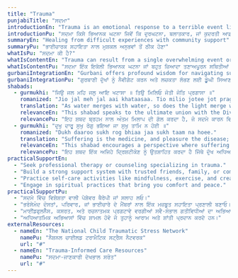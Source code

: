 ```yaml
---
title: "Trauma"
punjabiTitle: "ਸਦਮਾ"
introductionEn: "Trauma is an emotional response to a terrible event like an accident, rape, or natural disaster. Immediately after the event, shock and denial are typical."
introductionPu: "ਸਦਮਾ ਕਿਸੇ ਭਿਆਨਕ ਘਟਨਾ ਜਿਵੇਂ ਕਿ ਦੁਰਘਟਨਾ, ਬਲਾਤਕਾਰ, ਜਾਂ ਕੁਦਰਤੀ ਆਫ਼ਤ ਪ੍ਰਤੀ ਇੱਕ ਭਾਵਨਾਤਮਕ ਪ੍ਰਤੀਕਿਰਿਆ ਹੈ। ਘਟਨਾ ਤੋਂ ਤੁਰੰਤ ਬਾਅਦ, ਸਦਮਾ ਅਤੇ ਇਨਕਾਰ ਆਮ ਹਨ।"
summaryEn: "Healing from difficult experiences with community support"
summaryPu: "ਭਾਈਚਾਰਕ ਸਹਾਇਤਾ ਨਾਲ ਮੁਸ਼ਕਲ ਅਨੁਭਵਾਂ ਤੋਂ ਠੀਕ ਹੋਣਾ"
whatIsPu: "ਸਦਮਾ ਕੀ ਹੈ?"
whatIsContentEn: "Trauma can result from a single overwhelming event or from prolonged exposure to highly stressful situations. It can manifest as a range of emotional, psychological, and physical symptoms, including anxiety, depression, flashbacks, and difficulty with relationships. Healing from trauma is a process that often requires professional support and a safe environment."
whatIsContentPu: "ਸਦਮਾ ਇੱਕ ਇਕੱਲੀ ਭਿਆਨਕ ਘਟਨਾ ਜਾਂ ਬਹੁਤ ਜ਼ਿਆਦਾ ਤਣਾਅਪੂਰਨ ਸਥਿਤੀਆਂ ਦੇ ਲੰਬੇ ਸਮੇਂ ਤੱਕ ਸੰਪਰਕ ਵਿੱਚ ਰਹਿਣ ਨਾਲ ਹੋ ਸਕਦਾ ਹੈ। ਇਹ ਭਾਵਨਾਤਮਕ, ਮਨੋਵਿਗਿਆਨਕ, ਅਤੇ ਸਰੀਰਕ ਲੱਛਣਾਂ ਦੀ ਇੱਕ ਲੜੀ ਵਜੋਂ ਪ੍ਰਗਟ ਹੋ ਸਕਦਾ ਹੈ, ਜਿਸ ਵਿੱਚ ਚਿੰਤਾ, ਉਦਾਸੀ, ਫਲੈਸ਼ਬੈਕ, ਅਤੇ ਰਿਸ਼ਤਿਆਂ ਵਿੱਚ ਮੁਸ਼ਕਲ ਸ਼ਾਮਲ ਹਨ। ਸਦਮੇ ਤੋਂ ਠੀਕ ਹੋਣਾ ਇੱਕ ਪ੍ਰਕਿਰਿਆ ਹੈ ਜਿਸ ਲਈ ਅਕਸਰ ਪੇਸ਼ੇਵਰ ਸਹਾਇਤਾ ਅਤੇ ਇੱਕ ਸੁਰੱਖਿਅਤ ਵਾਤਾਵਰਣ ਦੀ ਲੋੜ ਹੁੰਦੀ ਹੈ।"
gurbaniIntegrationEn: "Gurbani offers profound wisdom for navigating suffering and finding resilience. The concept of Hukam (Divine Will) encourages acceptance of life's challenges, while Naam Simran (meditation on the Divine Name) provides a spiritual anchor during times of distress. The Sikh principle of Chardi Kala (eternal optimism) inspires us to maintain a positive outlook even amidst adversity, drawing strength from faith and community."
gurbaniIntegrationPu: "ਗੁਰਬਾਣੀ ਦੁੱਖਾਂ ਨੂੰ ਨੈਵੀਗੇਟ ਕਰਨ ਅਤੇ ਲਚਕਤਾ ਲੱਭਣ ਲਈ ਡੂੰਘੀ ਸਿਆਣਪ ਪ੍ਰਦਾਨ ਕਰਦੀ ਹੈ। ਹੁਕਮ (ਰੱਬੀ ਇੱਛਾ) ਦਾ ਸੰਕਲਪ ਜੀਵਨ ਦੀਆਂ ਚੁਣੌਤੀਆਂ ਨੂੰ ਸਵੀਕਾਰ ਕਰਨ ਲਈ ਉਤਸ਼ਾਹਿਤ ਕਰਦਾ ਹੈ, ਜਦੋਂ ਕਿ ਨਾਮ ਸਿਮਰਨ (ਰੱਬੀ ਨਾਮ ਦਾ ਸਿਮਰਨ) ਪ੍ਰੇਸ਼ਾਨੀ ਦੇ ਸਮੇਂ ਦੌਰਾਨ ਇੱਕ ਅਧਿਆਤਮਿਕ ਲੰਗਰ ਪ੍ਰਦਾਨ ਕਰਦਾ ਹੈ। ਚੜ੍ਹਦੀ ਕਲਾ (ਸਦੀਵੀ ਆਸ਼ਾਵਾਦ) ਦਾ ਸਿੱਖ ਸਿਧਾਂਤ ਸਾਨੂੰ ਮੁਸੀਬਤ ਦੇ ਬਾਵਜੂਦ ਵੀ ਸਕਾਰਾਤਮਕ ਦ੍ਰਿਸ਼ਟੀਕੋਣ ਬਣਾਈ ਰੱਖਣ ਲਈ ਪ੍ਰੇਰਿਤ ਕਰਦਾ ਹੈ, ਵਿਸ਼ਵਾਸ ਅਤੇ ਭਾਈਚਾਰੇ ਤੋਂ ਤਾਕਤ ਪ੍ਰਾਪਤ ਕਰਦਾ ਹੈ।"
shabads:
  - gurmukhi: "ਜਿਉ ਜਲ ਮਹਿ ਜਲੁ ਆਇ ਖਟਾਸਾ ॥ ਤਿਉ ਮਿਲਿਓ ਜੋਤੀ ਜੋਤਿ ਪ੍ਰਗਾਸਾ ॥"
    romanized: "Jio jal meh jal aai khataasaa. Tio milio jotee jot pragaasaa."
    translation: "As water merges with water, so does the light merge with the Light."
    relevanceEn: "This shabad speaks to the ultimate union with the Divine, offering solace and a sense of belonging that can be healing for those experiencing feelings of disconnection due to trauma."
    relevancePu: "ਇਹ ਸ਼ਬਦ ਬ੍ਰਹਮ ਨਾਲ ਅੰਤਮ ਮਿਲਾਪ ਦੀ ਗੱਲ ਕਰਦਾ ਹੈ, ਜੋ ਸਦਮੇ ਕਾਰਨ ਵਿਛੋੜੇ ਦੀਆਂ ਭਾਵਨਾਵਾਂ ਦਾ ਅਨੁਭਵ ਕਰਨ ਵਾਲਿਆਂ ਲਈ ਸ਼ਾਂਤੀ ਅਤੇ ਸਬੰਧ ਦੀ ਭਾਵਨਾ ਪ੍ਰਦਾਨ ਕਰ ਸਕਦਾ ਹੈ।"
  - gurmukhi: "ਦੁਖੁ ਦਾਰੂ ਸੁਖੁ ਰੋਗੁ ਭਇਆ ਜਾ ਸੁਖੁ ਤਾਮਿ ਨ ਹੋਈ ॥"
    romanized: "Dukh daaroo sukh rog bhiaa jaa sukh taam na hoee."
    translation: "Suffering is the medicine, and pleasure the disease; when there is pleasure, there is no medicine."
    relevanceEn: "This shabad encourages a perspective where suffering can be a catalyst for spiritual growth, helping individuals to reframe their traumatic experiences and find meaning in them."
    relevancePu: "ਇਹ ਸ਼ਬਦ ਇੱਕ ਅਜਿਹੇ ਦ੍ਰਿਸ਼ਟੀਕੋਣ ਨੂੰ ਉਤਸ਼ਾਹਿਤ ਕਰਦਾ ਹੈ ਜਿੱਥੇ ਦੁੱਖ ਅਧਿਆਤਮਿਕ ਵਿਕਾਸ ਲਈ ਇੱਕ ਉਤਪ੍ਰੇਰਕ ਹੋ ਸਕਦਾ ਹੈ, ਵਿਅਕਤੀਆਂ ਨੂੰ ਉਨ੍ਹਾਂ ਦੇ ਸਦਮੇ ਵਾਲੇ ਅਨੁਭਵਾਂ ਨੂੰ ਮੁੜ ਸੁਰਜੀਤ ਕਰਨ ਅਤੇ ਉਨ੍ਹਾਂ ਵਿੱਚ ਅਰਥ ਲੱਭਣ ਵਿੱਚ ਮਦਦ ਕਰਦਾ ਹੈ।"
practicalSupportEn:
  - "Seek professional therapy or counseling specializing in trauma."
  - "Build a strong support system with trusted friends, family, or community members."
  - "Practice self-care activities like mindfulness, exercise, and creative expression."
  - "Engage in spiritual practices that bring you comfort and peace."
practicalSupportPu:
  - "ਸਦਮੇ ਵਿੱਚ ਵਿਸ਼ੇਸ਼ਤਾ ਵਾਲੀ ਪੇਸ਼ੇਵਰ ਥੈਰੇਪੀ ਜਾਂ ਸਲਾਹ ਲਓ।"
  - "ਭਰੋਸੇਮੰਦ ਦੋਸਤਾਂ, ਪਰਿਵਾਰ, ਜਾਂ ਭਾਈਚਾਰੇ ਦੇ ਮੈਂਬਰਾਂ ਨਾਲ ਇੱਕ ਮਜ਼ਬੂਤ ​​ਸਹਾਇਤਾ ਪ੍ਰਣਾਲੀ ਬਣਾਓ।"
  - "ਮਾਈਂਡਫੁਲਨੈੱਸ, ਕਸਰਤ, ਅਤੇ ਰਚਨਾਤਮਕ ਪ੍ਰਗਟਾਵੇ ਵਰਗੀਆਂ ਸਵੈ-ਸੰਭਾਲ ਗਤੀਵਿਧੀਆਂ ਦਾ ਅਭਿਆਸ ਕਰੋ।"
  - "ਅਧਿਆਤਮਿਕ ਅਭਿਆਸਾਂ ਵਿੱਚ ਸ਼ਾਮਲ ਹੋਵੋ ਜੋ ਤੁਹਾਨੂੰ ਆਰਾਮ ਅਤੇ ਸ਼ਾਂਤੀ ਪ੍ਰਦਾਨ ਕਰਦੇ ਹਨ।"
externalResources:
  - nameEn: "The National Child Traumatic Stress Network"
    namePu: "ਨੈਸ਼ਨਲ ਚਾਈਲਡ ਟਰਾਮੈਟਿਕ ਸਟ੍ਰੈਸ ਨੈਟਵਰਕ"
    url: "#"
  - nameEn: "Trauma-Informed Care Resources"
    namePu: "ਸਦਮਾ-ਜਾਣਕਾਰੀ ਦੇਖਭਾਲ ਸਰੋਤ"
    url: "#"
---
```

